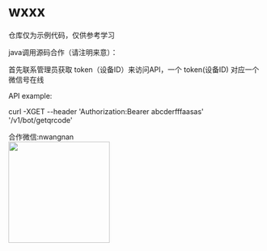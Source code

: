 # wxxx

仓库仅为示例代码，仅供参考学习

java调用源码合作（请注明来意）：

首先联系管理员获取 token（设备ID）来访问API，一个 token(设备ID) 对应一个微信号在线

API example:

curl -XGET --header 'Authorization:Bearer abcderfffaasas' '/v1/bot/getqrcode'

合作微信:nwangnan<br/>
<img src="https://buckettest-file2.oss-cn-shanghai.aliyuncs.com/1111.png" width=200 height=200 />

